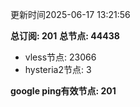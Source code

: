 更新时间2025-06-17 13:21:56

**总订阅: 201**
**总节点: 44438**
- vless节点: 23066
- hysteria2节点: 3

**google ping有效节点: 201**
